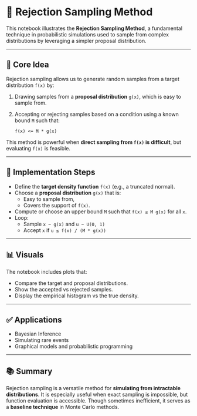 # 🎯 Rejection Sampling Method

This notebook illustrates the **Rejection Sampling Method**, a fundamental technique in probabilistic simulations used to sample from complex distributions by leveraging a simpler proposal distribution.

---

## 🧠 Core Idea

Rejection sampling allows us to generate random samples from a target distribution `f(x)` by:

1. Drawing samples from a **proposal distribution** `g(x)`, which is easy to sample from.
2. Accepting or rejecting samples based on a condition using a known bound `M` such that:

   ```
   f(x) <= M * g(x)
   ```

This method is powerful when **direct sampling from `f(x)` is difficult**, but evaluating `f(x)` is feasible.

---

## 📌 Implementation Steps

- Define the **target density function** `f(x)` (e.g., a truncated normal).
- Choose a **proposal distribution** `g(x)` that is:
  - Easy to sample from,
  - Covers the support of `f(x)`.
- Compute or choose an upper bound `M` such that `f(x) ≤ M g(x)` for all `x`.
- Loop:
  - Sample `x ~ g(x)` and `u ~ U(0, 1)`
  - Accept `x` if `u ≤ f(x) / (M * g(x))`

---

## 📊 Visuals

The notebook includes plots that:

- Compare the target and proposal distributions.
- Show the accepted vs rejected samples.
- Display the empirical histogram vs the true density.

---

## ✅ Applications

- Bayesian Inference
- Simulating rare events
- Graphical models and probabilistic programming

---

## 📚 Summary

Rejection sampling is a versatile method for **simulating from intractable distributions**. It is especially useful when exact sampling is impossible, but function evaluation is accessible. Though sometimes inefficient, it serves as a **baseline technique** in Monte Carlo methods.